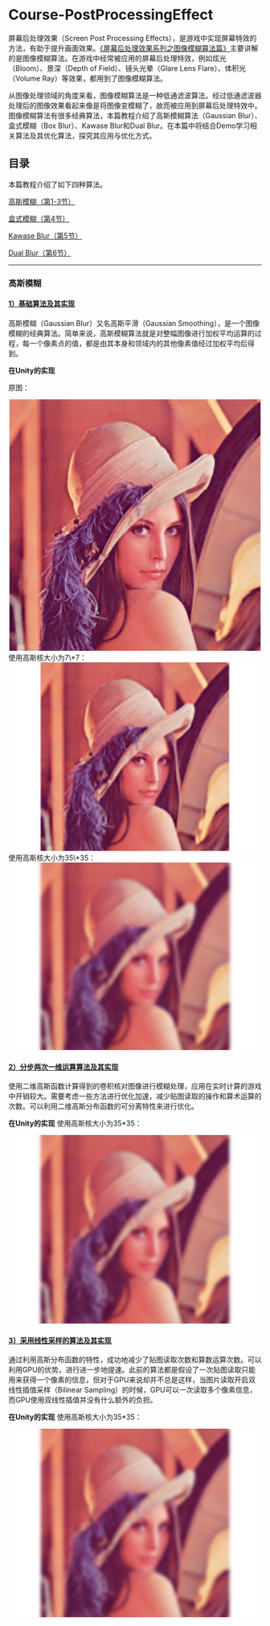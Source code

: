 # Course-PostProcessingEffect

屏幕后处理效果（Screen Post Processing Effects），是游戏中实现屏幕特效的方法，有助于提升画面效果。[《屏幕后处理效果系列之图像模糊算法篇》](https://edu.uwa4d.com/course-intro/1/280)主要讲解的是图像模糊算法。在游戏中经常被应用的屏幕后处理特效，例如炫光（Bloom）、景深（Depth of Field）、镜头光晕（Glare Lens Flare）、体积光（Volume Ray）等效果，都用到了图像模糊算法。

从图像处理领域的角度来看，图像模糊算法是一种低通滤波算法。经过低通滤波器处理后的图像效果看起来像是将图像变模糊了，故而被应用到屏幕后处理特效中。图像模糊算法有很多经典算法，本篇教程介绍了高斯模糊算法（Gaussian Blur）、盒式模糊（Box Blur）、Kawase Blur和Dual Blur。在本篇中将结合Demo学习相关算法及其优化算法，探究其应用与优化方式。

## 目录

本篇教程介绍了如下四种算法。

[高斯模糊（第1-3节）](https://edu.uwa4d.com/lesson-detail/280/1297/0?isPreview=false)

[盒式模糊（第4节）](https://edu.uwa4d.com/lesson-detail/280/1306/0?isPreview=0)

[Kawase Blur（第5节）](https://edu.uwa4d.com/lesson-detail/280/1307/0?isPreview=0)

[Dual Blur（第6节）](https://edu.uwa4d.com/lesson-detail/280/1315/0?isPreview=0)

***

### 高斯模糊

#### [1）基础算法及其实现](https://edu.uwa4d.com/lesson-detail/280/1297/0?isPreview=false)
高斯模糊（Gaussian Blur）又名高斯平滑（Gaussian Smoothing），是一个图像模糊的经典算法。简单来说，高斯模糊算法就是对整幅图像进行加权平均运算的过程，每一个像素点的值，都是由其本身和领域内的其他像素值经过加权平均后得到。

**在Unity的实现**

原图：
<center><img src="https://github.com/UWA-MakeItSimple/Course-PostProcessingEffect/blob/main/Assets/Shaders/Blur/GaussianBlur/13.jpg" style="width:500px"></center> 
使用高斯核大小为7\*7：
<center><img src="https://github.com/UWA-MakeItSimple/Course-PostProcessingEffect/blob/main/Assets/Shaders/Blur/GaussianBlur/14.png" style="width:500px"></center> 
使用高斯核大小为35\*35：
<center><img src="https://github.com/UWA-MakeItSimple/Course-PostProcessingEffect/blob/main/Assets/Shaders/Blur/GaussianBlur/15.png" style="width:500px"></center> 

#### [2）分步两次一维运算算法及其实现](https://edu.uwa4d.com/lesson-detail/280/1298/0?isPreview=0)
使用二维高斯函数计算得到的卷积核对图像进行模糊处理，应用在实时计算的游戏中开销较大。需要考虑一些方法进行优化加速，减少贴图读取的操作和算术运算的次数。可以利用二维高斯分布函数的可分离特性来进行优化。

**在Unity的实现**
使用高斯核大小为35\*35：
<center><img src="https://github.com/UWA-MakeItSimple/Course-PostProcessingEffect/blob/main/Assets/Shaders/Blur/GaussianBlur/23.png" style="width:500px"></center> 

#### [3）采用线性采样的算法及其实现](https://edu.uwa4d.com/lesson-detail/280/1299/0?isPreview=0)
通过利用高斯分布函数的特性，成功地减少了贴图读取次数和算数运算次数。可以利用GPU的优势，进行进一步地提速。此前的算法都是假设了一次贴图读取只能用来获得一个像素的信息，但对于GPU来说却并不总是这样，当图片读取开启双线性插值采样（Bilinear Sampling）的时候，GPU可以一次读取多个像素信息，而GPU使用双线性插值并没有什么额外的负担。

**在Unity的实现**
使用高斯核大小为35\*35：
<center><img src="https://github.com/UWA-MakeItSimple/Course-PostProcessingEffect/blob/main/Assets/Shaders/Blur/GaussianBlur/26.png" style="width:500px"></center>

